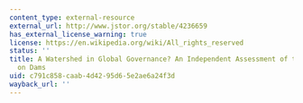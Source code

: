```yaml
---
content_type: external-resource
external_url: http://www.jstor.org/stable/4236659
has_external_license_warning: true
license: https://en.wikipedia.org/wiki/All_rights_reserved
status: ''
title: A Watershed in Global Governance? An Independent Assessment of the World Commission
  on Dams
uid: c791c858-caab-4d42-95d6-5e2ae6a24f3d
wayback_url: ''
---
```

